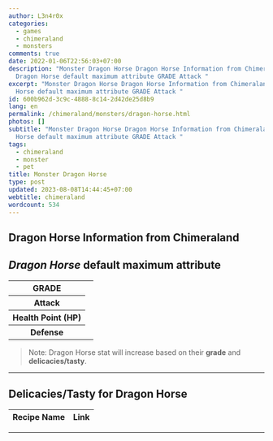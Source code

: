 ```yaml
---
author: L3n4r0x
categories:
  - games
  - chimeraland
  - monsters
comments: true
date: 2022-01-06T22:56:03+07:00
description: "Monster Dragon Horse Dragon Horse Information from Chimeraland
  Dragon Horse default maximum attribute GRADE Attack "
excerpt: "Monster Dragon Horse Dragon Horse Information from Chimeraland Dragon
  Horse default maximum attribute GRADE Attack "
id: 600b962d-3c9c-4888-8c14-2d42de25d8b9
lang: en
permalink: /chimeraland/monsters/dragon-horse.html
photos: []
subtitle: "Monster Dragon Horse Dragon Horse Information from Chimeraland Dragon
  Horse default maximum attribute GRADE Attack "
tags:
  - chimeraland
  - monster
  - pet
title: Monster Dragon Horse
type: post
updated: 2023-08-08T14:44:45+07:00
webtitle: chimeraland
wordcount: 534
---
```


<link
  rel="stylesheet"
  href="https://rawcdn.githack.com/dimaslanjaka/Web-Manajemen/870a349/css/bootstrap-5-3-0-alpha3-wrapper.css"
/>
<section id="bootstrap-wrapper">
  <div data-bs-theme="dark">
    <h2>Dragon Horse Information from Chimeraland</h2>
    <h2 id="attribute"><i>Dragon Horse</i> default maximum attribute</h2>
    <div class="row">
      <div class="col mb-2">
        <div class="card">
          <div class="card-body">
            <table>
              <tr>
                <th>GRADE</th>
                <td><br /></td>
              </tr>
              <tr>
                <th>Attack</th>
                <td></td>
              </tr>
              <tr>
                <th>Health Point (HP)</th>
                <td></td>
              </tr>
              <tr>
                <th>Defense</th>
                <td></td>
              </tr>
            </table>
          </div>
        </div>
      </div>
    </div>
    <blockquote class="bd-callout bd-callout-warning">
      Note: Dragon Horse stat will increase based on their <b>grade</b> and
      <b>delicacies/tasty</b>.
    </blockquote>
    <hr />
    <h2 id="delicacies">Delicacies/Tasty for Dragon Horse</h2>
    <div class="card">
      <div class="card-body">
        <div class="table-responsive">
          <table class="table table-striped">
            <thead>
              <tr>
                <th>Recipe Name</th>
                <th>Link</th>
              </tr>
            </thead>
            <tbody></tbody>
          </table>
        </div>
      </div>
    </div>
    <hr />
  </div>
</section>